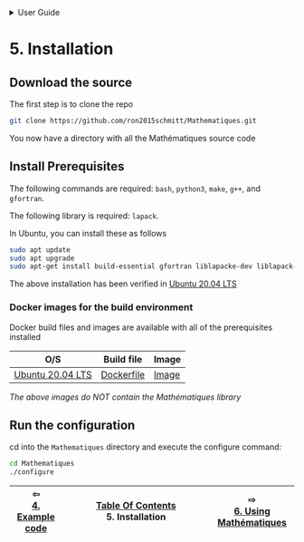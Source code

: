 

<details>

<summary>User Guide</summary>

1. [About](about/README.md)<br>
2. [License](license/README.md)<br>
3. [Release Notes](release-notes/README.md)<br>
4. [Example code](examples/README.md)<br>
5. [Installation](installation/README.md)<br>
6. [Using Mathématiques](using-mathematiques/README.md)<br>
7. [Coding Guide / Syntax](coding-guide/README.md)<br>
8. [Benchmarks](benchmarks/README.md)<br>
9. [Tests](test/README.md)<br>
10. [New Feature Schedule](feature-schedule/README.md)<br>
11. [Developer Guide](developer-guide/README.md)<br>


</details>




# 5. Installation



## Download the source

The first step is to clone the repo

```bash
git clone https://github.com/ron2015schmitt/Mathematiques.git
```

You now have a directory with all the Mathématiques source code

## Install Prerequisites

The following commands are required: `bash`, `python3`, `make`, `g++`, and `gfortran`.

The following library is required: `lapack`.

In Ubuntu, you can install these as follows
```bash
sudo apt update
sudo apt upgrade
sudo apt-get install build-essential gfortran liblapacke-dev liblapack-doc
```
The above installation has been verified in [Ubuntu 20.04 LTS](https://releases.ubuntu.com/20.04/)

<a name="docker-images"></a>
### Docker images for the build environment

Docker build files and images are available with all of the prerequisites installed

| O/S  | Build file | Image |
| ----------- | ----------- | ----------- |
| [Ubuntu 20.04 LTS](https://releases.ubuntu.com/20.04/) | [Dockerfile](https://github.com/ron2015schmitt/Mathematiques/tree/master/docker/ubuntu-20.04) | [Image](https://hub.docker.com/repository/docker/electron2015/ubuntu-20.04-mathq-env) |

*The above images do NOT contain the Mathématiques library*

## Run the configuration

cd into the ```Mathematiques``` directory and execute the configure command:

```bash
cd Mathematiques
./configure
```

| ⇦ <br />[4. Example code](examples/README.md)  | [Table Of Contents](README.md)<br />5. Installation<br /><img width=1000/> | ⇨ <br />[6. Using Mathématiques](using-mathematiques/README.md)   |
| ----------- | ----------- | ----------- |
